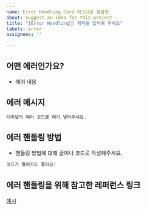 ```yaml
---
name: Error Handling Card 마크다운 템플릿
about: Suggest an idea for this project
title: "[Error Handling👾] 제목을 입력해 주세요"
labels: error
assignees: ''

---
```


## 어떤 에러인가요?
- 에러 내용 

## 에러 메시지
```jsx
터미널의 에러 코드를 여기 넣어주세요.
```

## 에러 핸들링 방법
- 핸들링 방법에 대해 글이나 코드로 작성해주세요.
```jsx
코드가 들어가도 좋아요!
```

## 에러 핸들링을 위해 참고한 레퍼런스 링크
[예시](https://github.com/)
